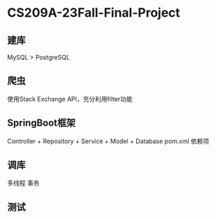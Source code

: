 # CS209A-23Fall-Final-Project

## 建库 

MySQL > PostgreSQL 

## 爬虫 

使用Stack Exchange API，充分利用filter功能

## SpringBoot框架

Controller + Repository + Service +  Model + Database       pom.xml 依赖项

## 调库

多线程   事务  

## 测试  




